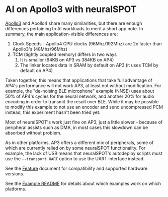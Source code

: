 # AI on Apollo3 with neuralSPOT

[Apollo3](https://ambiq.com/apollo3-blue-plus/) and Apollo4 share many similarities, but there are enough differences pertaining to AI workloads to merit a short app note. In summary, the main application-visible differences are:

1. Clock Speeds - Apollo4 CPU clocks (96Mhz/192Mhz) are 2x faster than Apollo3's (48Mhz/96Mhz)
2. TCM (tightly coupled memory) differs in two ways
   1. It is smaller (64KB on AP3 vs 384KB on AP4)
   2. The linker locates data in SRAM by default on AP3 (it uses TCM by default on AP4)

Taken together, this means that applications that take full advantage of AP4's performance will not work AP3, at least not without modification. For example, the "de-noising BLE microphone" example (NNSE) uses about 50% of AP4's cycles for the neural network, and another 20% for audio encoding in order to transmit the result over BLE. While it may be possible to modify this example to not use an encoder and send uncompressed PCM instead, this experiment hasn't been tried yet.

Most of neuralSPOT's work just fine on AP3, just a little slower - because of peripheral assists such as DMA, in most cases this slowdown can be absorbed without problem.

As in other platforms, AP3 offers a different mix of peripherals, some of which are currently relied on by some neuralSPOT functionality. For example, the lack of USB means that neuralSPOT's autodeploy scripts must use the `--transport UART` option to use the UART interface instead.

See the [Feature](https://github.com/AmbiqAI/neuralSPOT/blob/main/docs/features.md) document for compatibility and supported hardware versions.

See the [Example README](https://github.com/AmbiqAI/neuralSPOT/blob/main/examples/README.md) for details about which examples work on which platforms.